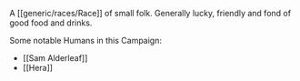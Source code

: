 A [[generic/races/Race]] of small folk. Generally lucky, friendly and fond of good food and drinks.

Some notable Humans in this Campaign:
* [[Sam Alderleaf]]
* [[Hera]]